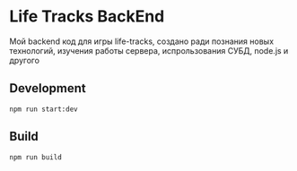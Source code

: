 # Life Tracks BackEnd

Мой backend код для игры life-tracks, создано ради познания новых технологий, изучения работы сервера, испрользования СУБД, node.js и другого

## Development

```shell
npm run start:dev
```

## Build

```shell
npm run build
```